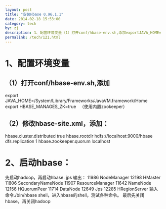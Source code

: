```yaml
---
layout: post
title: "安装Hbase 0.96.1.1"
date: 2014-02-18 15:53:00
category: tech
by: zj
description: 1、配置环境变量（1）打开conf/hbase-env.sh,添加exportJAVA_HOME=/System/Library/Frameworks/JavaVM.framework/HomeexportHBASE_MANAGES_ZK=true （使用内置zookeeper）（2）修
permalink: /tech/121.html
---
```

# 1、配置环境变量 #

## （1）打开conf/hbase-env.sh,添加 ##

export JAVA\_HOME=/System/Library/Frameworks/JavaVM.framework/Home export HBASE\_MANAGES\_ZK=true   （使用内置zookeeper）

## （2）修改hbase-site.xml，添加： ##

<property> <name>hbase.cluster.distributed</name> <value>true</value> </property> <property> <name>hbase.rootdir</name> <value>hdfs://localhost:9000/hbase</value> </property> <property> <name>dfs.replication</name> <value>1</value> </property> <property> <name>hbase.zookeeper.quorum</name> <value>localhost</value> </property> </configuration>

# 2、启动hbase： #

先启动hadoop，再启动hbase. jps 输出： 11986 NodeManager 12198 HMaster 11806 SecondaryNameNode 11907 ResourceManager 11642 NameNode 12156 HQuorumPeer 11714 DataNode 12649 Jps 12285 HRegionServer 输入命令./bin/hbase shell，进入hbase的shell，测试各种命令。 最后先关闭hbase，再关闭hadoop